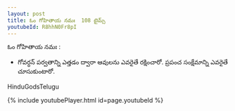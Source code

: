 ```yaml
---
layout: post
title: ఓం గోహితాయ నమః  108 టైమ్స్  
youtubeId: R8hhN0Fr8pI
---
```

 
ఓం గోహితాయ నమః :
 
 -   గోవర్ధన్ పర్వతాన్ని ఎత్తడం ద్వారా ఆవులను ఎవరైతే రక్షించారో. ప్రపంచ సంక్షేమాన్ని ఎవరైతే  చూసుకుంటారో.

HinduGodsTelugu

{% include youtubePlayer.html id=page.youtubeId %}
